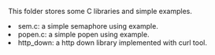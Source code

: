This folder stores some C libraries and simple examples.
<li> sem.c: a simple semaphore using example.
<li> popen.c: a simple popen using example.
<li> http_down: a http down library implemented with curl tool. 
